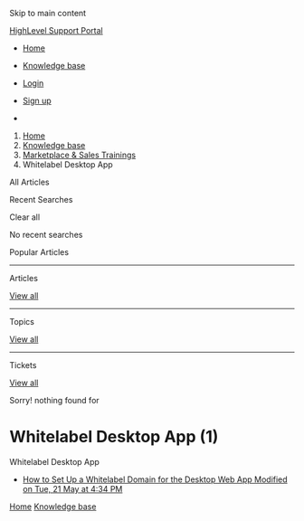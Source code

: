 Skip to main content

[ HighLevel Support Portal ](https://help.gohighlevel.com)

  * [ Home ](/support/home)
  * [ Knowledge base ](/support/solutions)

  * [Login](/support/login)
  * [Sign up](/support/signup)
  * 

  1. [Home](/support/home)
  2. [Knowledge base](/support/solutions)
  3. [Marketplace & Sales Trainings](/support/solutions/48000452144)
  4. Whitelabel Desktop App

All  Articles 

Recent Searches

Clear all

No recent searches

Popular Articles

* * *

Articles

[View all](/support/search/solutions)

* * *

Topics

[View all](/support/search/topics)

* * *

Tickets

[View all](/support/search/tickets)

Sorry! nothing found for   

# Whitelabel Desktop App (1)

Whitelabel Desktop App

  * [ How to Set Up a Whitelabel Domain for the Desktop Web App Modified on Tue, 21 May at 4:34 PM  ](/support/solutions/articles/48000982207-how-to-set-up-a-whitelabel-domain-for-the-desktop-web-app)

[Home](/support/home) [Knowledge base](/support/solutions)
